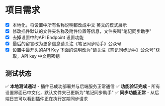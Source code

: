 # 项目需求

* [X] 本地化，将设置中所有名称说明都改成中文 英文的模式展示
* [X] 修改插件默认的文件夹名称及附件位置等信息，文件夹叫"笔记同步助手"
* [X] 去掉设置中的API Endpoint 设置功能
* [X] 最后的留言改为更多信息请关注《笔记同步助手》公众号
* [X] 设置中最开头的API Key 下面的说明改为"请关注《笔记同步助手》公众号"获取，API key 中文用密钥

## 测试状态

✅ **本地测试通过** - 插件已成功部署并与后端服务正常通信
✅ **功能验证完成** - 所有设置界面已中文化，默认文件夹已更新为"笔记同步助手"
✅ **同步功能正常** - 从后端日志可以看到插件正在执行定期同步请求
